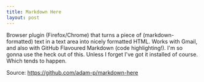 ```yaml
---
title: Markdown Here
layout: post
---
```


Browser plugin (Firefox/Chrome) that turns a piece of (markdown-formatted) text in a text area into nicely formatted HTML. Works with Gmail, and also with GitHub Flavoured Markdown (code highlighting!). I'm so gonna use the heck out of this. Unless I forget I've got it installed of course. Which tends to happen.

Source: https://github.com/adam-p/markdown-here
